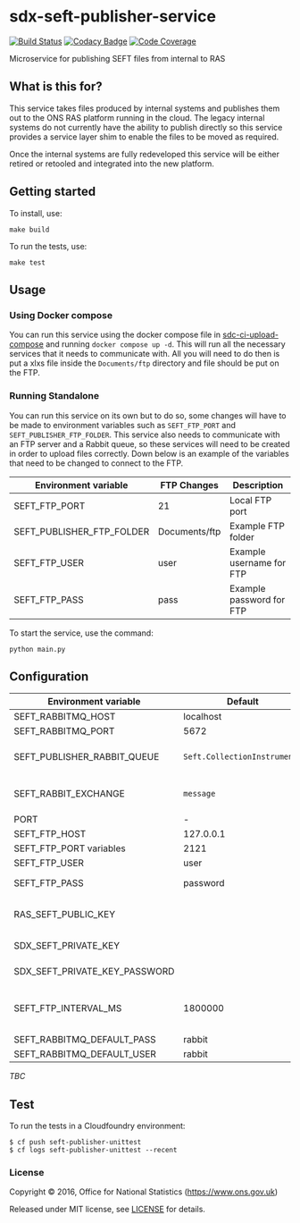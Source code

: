 # sdx-seft-publisher-service

[![Build Status](https://travis-ci.org/ONSdigital/sdx-seft-publisher-service.svg?branch=master)](https://travis-ci.org/ONSdigital/sdx-seft-publisher-service) [![Codacy Badge](https://api.codacy.com/project/badge/Grade/475f9da4585c411fbbc1ac803ce2baf5)](https://www.codacy.com/app/ons-sdc/sdx-seft-publisher-service?utm_source=github.com&amp;utm_medium=referral&amp;utm_content=ONSdigital/sdx-seft-publisher-service&amp;utm_campaign=Badge_Grade) [![Code Coverage](https://codecov.io/gh/ONSdigital/sdx-seft-publisher-service/branch/master/graph/badge.svg)](https://codecov.io/gh/ONSdigital/sdx-seft-publisher-service)

Microservice for publishing SEFT files from internal to RAS

## What is this for?

This service takes files produced by internal systems and publishes them out to the ONS RAS platform running in the cloud. The legacy internal systems do not currently have the ability to publish directly so this service provides a service layer shim to enable the files to be moved as required.

Once the internal systems are fully redeveloped this service will be either retired or retooled and integrated into the new platform.

## Getting started

To install, use:
```
make build
```
To run the tests, use:
```
make test
```
## Usage
### Using Docker compose

You can run this service using the docker compose file in [sdc-ci-upload-compose](https://github.com/ONSdigital/sdc-ci-upload-compose/tree/update-env-vars-for-rabbit-adapter) and running `docker compose up -d`. This will run all the necessary services that
it needs to communicate with. All you will need to do then is put a xlxs file inside the `Documents/ftp` directory and file should be put on the FTP.

### Running Standalone

You can run this service on its own but to do so, some changes will have to be made to environment variables such as `SEFT_FTP_PORT` and `SEFT_PUBLISHER_FTP_FOLDER`. This service also needs
to communicate with an FTP server and a Rabbit queue, so these services will need to be created in order to upload files correctly. Down below is an example of the variables that need to be changed to connect to the
FTP.

| Environment variable          | FTP Changes   | Description
| --------------------          | -------   | -----------
| SEFT_FTP_PORT                 | 21 |        Local FTP port
| SEFT_PUBLISHER_FTP_FOLDER     | Documents/ftp | Example FTP folder
| SEFT_FTP_USER     | user | Example username for FTP
| SEFT_FTP_PASS     | pass | Example password for FTP



To start the service, use the command:
```
python main.py
```


## Configuration

| Environment variable          | Default   | Description
| --------------------          | -------   | -----------
| SEFT_RABBITMQ_HOST            | localhost |
| SEFT_RABBITMQ_PORT            | 5672      |
| SEFT_PUBLISHER_RABBIT_QUEUE   | `Seft.CollectionInstruments` | Outgoing queue to publish to
| SEFT_RABBIT_EXCHANGE          | `message` | RabbitMQ exchange to use
| PORT                          | -         | Service port
| SEFT_FTP_HOST                 | 127.0.0.1 | Source host
| SEFT_FTP_PORT                variables | 2121      | Source port
| SEFT_FTP_USER                 | user      | Source user
| SEFT_FTP_PASS                 | password  | Source password
| RAS_SEFT_PUBLIC_KEY           |           | Destination encryption key
| SDX_SEFT_PRIVATE_KEY          |           | Local signing key
| SDX_SEFT_PRIVATE_KEY_PASSWORD |           | Signing key password
| SEFT_FTP_INTERVAL_MS          | 1800000   | Source polling interval (milliseconds)
| SEFT_RABBITMQ_DEFAULT_PASS    | rabbit    |
| SEFT_RABBITMQ_DEFAULT_USER    | rabbit    |

_TBC_


## Test

To run the tests in a Cloudfoundry environment:

```shell
$ cf push seft-publisher-unittest
$ cf logs seft-publisher-unittest --recent
```

### License

Copyright ©‎ 2016, Office for National Statistics (https://www.ons.gov.uk)

Released under MIT license, see [LICENSE](LICENSE) for details.
